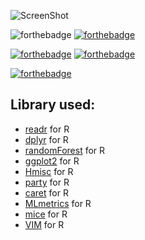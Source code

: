 
![ScreenShot](https://github.com/DudeFr0mMars/Data_Analytics/blob/Master/Credit%20Card%20Fraud%20detection/img/ccf.jpg)


![forthebadge](https://forthebadge.com/images/badges/built-with-love.svg)
[![forthebadge](https://forthebadge.com/images/badges/for-you.svg)](https://forthebadge.com)


[![forthebadge](https://forthebadge.com/images/badges/built-with-swag.svg)](https://forthebadge.com)
[![forthebadge](https://forthebadge.com/images/badges/check-it-out.svg)](https://forthebadge.com)

[![forthebadge](https://forthebadge.com/images/badges/makes-people-smile.svg)](https://forthebadge.com)

## Library used:

- [readr](https://cran.r-project.org/web/packages/readr/readme/README.html) for R
- [dplyr](https://cran.r-project.org/web/packages/dplyr/vignettes/dplyr.html) for R
- [randomForest](https://www.geeksforgeeks.org/random-forest-approach-in-r-programming/) for R
- [ggplot2](https://ggplot2.tidyverse.org/) for R
- [Hmisc](https://cran.r-project.org/web/packages/Hmisc/index.html) for R
- [party](https://cran.r-project.org/web/packages/party/index.html) for R
- [caret](https://cran.r-project.org/web/packages/caret/vignettes/caret.html) for R
- [MLmetrics](https://www.rdocumentation.org/packages/MLmetrics/versions/1.1.1) for R
- [mice](https://cran.r-project.org/web/packages/mice/index.html) for R
- [VIM](https://www.r-bloggers.com/2010/12/r-with-vim/) for R
